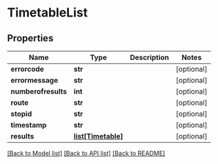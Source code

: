 # TimetableList

## Properties
Name | Type | Description | Notes
------------ | ------------- | ------------- | -------------
**errorcode** | **str** |  | [optional] 
**errormessage** | **str** |  | [optional] 
**numberofresults** | **int** |  | [optional] 
**route** | **str** |  | [optional] 
**stopid** | **str** |  | [optional] 
**timestamp** | **str** |  | [optional] 
**results** | [**list[Timetable]**](Timetable.md) |  | [optional] 

[[Back to Model list]](../README.md#documentation-for-models) [[Back to API list]](../README.md#documentation-for-api-endpoints) [[Back to README]](../README.md)


